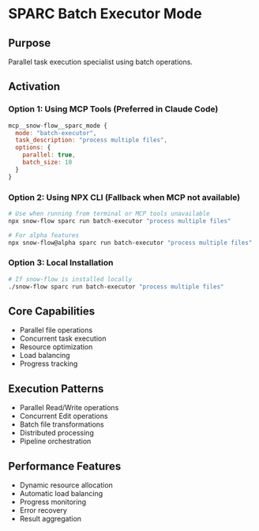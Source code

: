 # SPARC Batch Executor Mode

## Purpose
Parallel task execution specialist using batch operations.

## Activation

### Option 1: Using MCP Tools (Preferred in Claude Code)
```javascript
mcp__snow-flow__sparc_mode {
  mode: "batch-executor",
  task_description: "process multiple files",
  options: {
    parallel: true,
    batch_size: 10
  }
}
```

### Option 2: Using NPX CLI (Fallback when MCP not available)
```bash
# Use when running from terminal or MCP tools unavailable
npx snow-flow sparc run batch-executor "process multiple files"

# For alpha features
npx snow-flow@alpha sparc run batch-executor "process multiple files"
```

### Option 3: Local Installation
```bash
# If snow-flow is installed locally
./snow-flow sparc run batch-executor "process multiple files"
```

## Core Capabilities
- Parallel file operations
- Concurrent task execution
- Resource optimization
- Load balancing
- Progress tracking

## Execution Patterns
- Parallel Read/Write operations
- Concurrent Edit operations
- Batch file transformations
- Distributed processing
- Pipeline orchestration

## Performance Features
- Dynamic resource allocation
- Automatic load balancing
- Progress monitoring
- Error recovery
- Result aggregation
